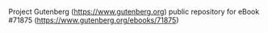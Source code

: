 Project Gutenberg (https://www.gutenberg.org) public repository
for eBook #71875 (https://www.gutenberg.org/ebooks/71875)
